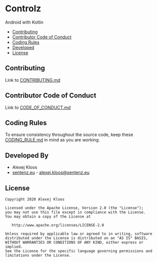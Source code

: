 # Controlz
Android with Kotlin

- [Contributing](#cont)
- [Contributor Code of Conduct](#coc)
- [Coding Rules](#rules)
- [Developed](#dev)
- [License](#lic)
 
## <a name="cont"></a> Contributing
Link to [CONTRIBUTING.md](https://github.com/Sentenz/general/blob/main/CONTRIBUTING.md)

## <a name="coc"></a> Contributor Code of Conduct
Link to [CODE_OF_CONDUCT.md](https://github.com/Sentenz/general/blob/main/CODE_OF_CONDUCT.md)

## <a name="rules"></a> Coding Rules
To ensure consistency throughout the source code, keep these [CODING_RULE.md](https://github.com/Sentenz/general/blob/main/CODING_RULE.md) in mind as you are working.

## <a name="dev"></a> Developed By
* Alexej Kloos
* [sentenz.eu](http://sentenz.eu) - <alexej.kloos@sentenz.eu>
 
## <a name="lic"></a> License
    Copyright 2020 Alexej Kloos

    Licensed under the Apache License, Version 2.0 (the "License");
    you may not use this file except in compliance with the License.
    You may obtain a copy of the License at

       http://www.apache.org/licenses/LICENSE-2.0

    Unless required by applicable law or agreed to in writing, software
    distributed under the License is distributed on an "AS IS" BASIS,
    WITHOUT WARRANTIES OR CONDITIONS OF ANY KIND, either express or implied.
    See the License for the specific language governing permissions and
    limitations under the License.
